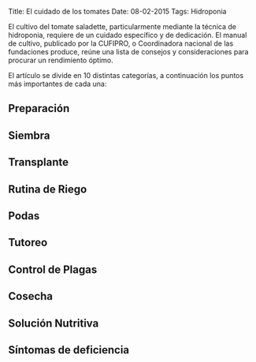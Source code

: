 Title: El cuidado de los tomates
Date: 08-02-2015
Tags: Hidroponia

El cultivo del tomate saladette, particularmente mediante la técnica de hidroponia, requiere de un cuidado específico y de dedicación. El manual de cultivo, publicado por la CUFIPRO, o Coordinadora nacional de las fundaciones produce, reúne una lista de consejos y consideraciones para procurar un rendimiento óptimo.


El artículo se divide en 10 distintas categorías, a continuación los puntos más importantes de cada una: 

## Preparación

## Siembra

## Transplante

## Rutina de Riego

## Podas

## Tutoreo

## Control de Plagas

## Cosecha

## Solución Nutritiva

## Síntomas de deficiencia 



